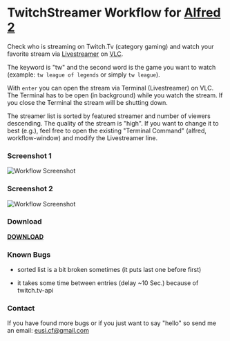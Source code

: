 TwitchStreamer Workflow for [Alfred 2](http://www.alfredapp.com)
==============================

Check who is streaming on Twitch.Tv (category gaming) and watch your favorite stream via [Livestreamer](https://github.com/chrippa/livestreamer) on [VLC](http://www.videolan.org/vlc/index.html).

The keyword is "tw" and the second word is the game you want to watch (example: `tw league of legends` or simply `tw league`).

With `enter` you can open the stream via Terminal (Livestreamer) on VLC. The Terminal has to be open (in background) while you watch the stream. If you close the Terminal the stream will be shutting down.

The streamer list is sorted by featured streamer and number of viewers descending. The quality of the stream is "high". If you want to change it to best (e.g.), feel free to open the existing "Terminal Command" (alfred, workflow-window) and modify the Livestreamer line.


### Screenshot 1
![Workflow Screenshot](https://github.com/eusi/alfred2-twitch-streamer/blob/master/workflow/workflow1.jpg?raw=true)

### Screenshot 2

![Workflow Screenshot](https://github.com/eusi/alfred2-twitch-streamer/blob/master/workflow/workflow2.jpg?raw=true)


### Download
**[DOWNLOAD](https://github.com/eusi/alfred2-twitch-streamer/blob/master/workflow/TwitchStreamer%20v1.0.alfredworkflow?raw=true)**


### Known Bugs

* sorted list is a bit broken sometimes (it puts last one before first)

* it takes some time between entries (delay ~10 Sec.) because of twitch.tv-api


### Contact

If you have found more bugs or if you just want to say "hello" so send me an email: eusi.cf@gmail.com
